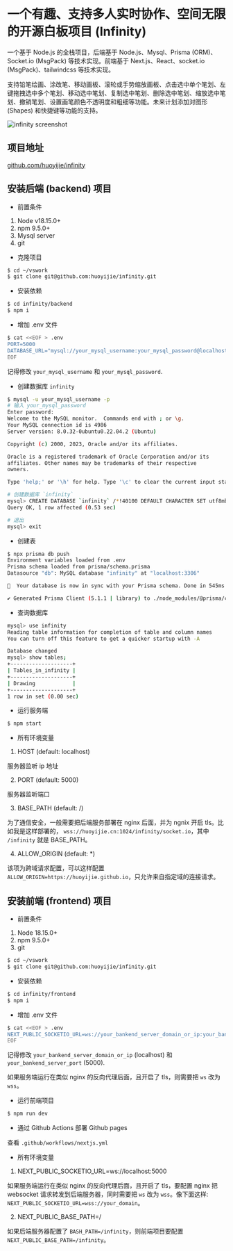 # 一个有趣、支持多人实时协作、空间无限的开源白板项目 (Infinity)

一个基于 Node.js 的全栈项目，后端基于 Node.js、Mysql、Prisma (ORM)、Socket.io (MsgPack) 等技术实现。前端基于 Next.js、React、socket.io (MsgPack)、tailwindcss 等技术实现。

支持铅笔绘画、涂改笔、移动画板、滚轮或手势缩放画板、点击选中单个笔划、左键拖拽选中多个笔划、移动选中笔划、复制选中笔划、删除选中笔划、缩放选中笔划、撤销笔划、设置画笔颜色不透明度和粗细等功能。未来计划添加对图形 (Shapes) 和快捷键等功能的支持。

![infinity screenshot](https://cdn.huoyijie.cn/uploads/2023/09/infinity.gif)

## 项目地址

[github.com/huoyijie/infinity](https://github.com/huoyijie/infinity)

## 安装后端 (backend) 项目

* 前置条件

1. Node v18.15.0+
2. npm 9.5.0+
3. Mysql server
4. git

* 克隆项目

```bash
$ cd ~/vswork
$ git clone git@github.com:huoyijie/infinity.git
```

* 安装依赖

```bash
$ cd infinity/backend
$ npm i
```

* 增加 .env 文件

```bash
$ cat <<EOF > .env
PORT=5000
DATABASE_URL="mysql://your_mysql_username:your_mysql_password@localhost:3306/infinity"
EOF
```

记得修改 `your_mysql_username` 和 `your_mysql_password`.

* 创建数据库 `infinity`

```bash
$ mysql -u your_mysql_username -p
# 输入 your_mysql_password
Enter password: 
Welcome to the MySQL monitor.  Commands end with ; or \g.
Your MySQL connection id is 4986
Server version: 8.0.32-0ubuntu0.22.04.2 (Ubuntu)

Copyright (c) 2000, 2023, Oracle and/or its affiliates.

Oracle is a registered trademark of Oracle Corporation and/or its
affiliates. Other names may be trademarks of their respective
owners.

Type 'help;' or '\h' for help. Type '\c' to clear the current input statement.

# 创建数据库 `infinity`
mysql> CREATE DATABASE `infinity` /*!40100 DEFAULT CHARACTER SET utf8mb4 COLLATE utf8mb4_general_ci */ /*!80016 DEFAULT ENCRYPTION='N' */;
Query OK, 1 row affected (0.53 sec)

# 退出
mysql> exit
```

* 创建表

```bash
$ npx prisma db push
Environment variables loaded from .env
Prisma schema loaded from prisma/schema.prisma
Datasource "db": MySQL database "infinity" at "localhost:3306"

🚀  Your database is now in sync with your Prisma schema. Done in 545ms

✔ Generated Prisma Client (5.1.1 | library) to ./node_modules/@prisma/client in 72ms
```

* 查询数据库

```bash
mysql> use infinity
Reading table information for completion of table and column names
You can turn off this feature to get a quicker startup with -A

Database changed
mysql> show tables;
+--------------------+
| Tables_in_infinity |
+--------------------+
| Drawing            |
+--------------------+
1 row in set (0.00 sec)
```

* 运行服务端

```bash
$ npm start
```

* 所有环境变量

1. HOST (default: localhost)

服务器监听 ip 地址

2. PORT (default: 5000)

服务器监听端口

3. BASE_PATH (default: /)

为了通信安全，一般需要把后端服务部署在 nginx 后面，并为 ngnix 开启 tls。比如我是这样部署的，
`wss://huoyijie.cn:1024/infinity/socket.io`，其中 `/infinity` 就是 BASE_PATH。

4. ALLOW_ORIGIN (default: *)

该项为跨域请求配置，可以这样配置 `ALLOW_ORIGIN=https://huoyijie.github.io`，只允许来自指定域的连接请求。

## 安装前端 (frontend) 项目

* 前置条件

1. Node 18.15.0+
2. npm 9.5.0+
3. git

```bash
$ cd ~/vswork
$ git clone git@github.com:huoyijie/infinity.git
```

* 安装依赖

```bash
$ cd infinity/frontend
$ npm i
```

* 增加 .env 文件

```bash
$ cat <<EOF > .env
NEXT_PUBLIC_SOCKETIO_URL=ws://your_bankend_server_domain_or_ip:your_bankend_server_port
EOF
```

记得修改 `your_bankend_server_domain_or_ip` (localhost) 和 `your_bankend_server_port` (5000).

如果服务端运行在类似 nginx 的反向代理后面，且开启了 tls，则需要把 `ws` 改为 `wss`。

* 运行前端项目

```bash
$ npm run dev
```

* 通过 Github Actions 部署 Github pages

查看 `.github/workflows/nextjs.yml`

* 所有环境变量

1. NEXT_PUBLIC_SOCKETIO_URL=ws://localhost:5000

如果服务端运行在类似 nginx 的反向代理后面，且开启了 tls，要配置 nginx 把 websocket 请求转发到后端服务器，同时需要把 `ws` 改为 `wss`。像下面这样:
`NEXT_PUBLIC_SOCKETIO_URL=wss://your_domain`。

2. NEXT_PUBLIC_BASE_PATH=/

如果后端服务器配置了 `BASH_PATH=/infinity`，则前端项目要配置 `NEXT_PUBLIC_BASE_PATH=/infinity`。
